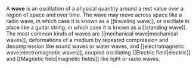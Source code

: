 A **wave** is an oscillation of a physical quantity around a rest value over a region of space and over time. The wave may move across space like a radio wave, in which case it is known as a [[traveling wave]], or oscillate in place like a guitar string, in which case it is known as a [[standing wave]]. The most common kinds of waves are [[mechanical wave|mechanical waves]], deformations of a medium by repeated compression and decompression like sound waves or water waves, and [[electromagnetic wave|electromagnetic waves]], coupled oscillating [[Electric field|electric]] and [[Magnetic field|magnetic fields]] like light or radio waves.